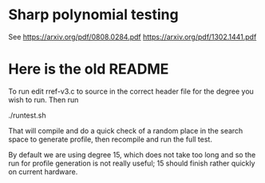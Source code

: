 # Sharp polynomial testing

See https://arxiv.org/pdf/0808.0284.pdf https://arxiv.org/pdf/1302.1441.pdf

# Here is the old README

To run edit rref-v3.c to source in the correct header file for the degree you
wish to run.  Then run

./runtest.sh

That will compile and do a quick check of a random place in the search space to
generate profile, then recompile and run the full test.

By default we are using degree 15, which does not take too long and so the run
for profile generation is not really useful; 15 should finish rather quickly
on current hardware.
